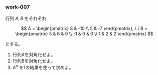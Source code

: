 ### work-007
行列 $A, B$ をそれぞれ

$$
A = \begin{pmatrix}
    8 & -10 \\
    5 & -7
\end{pmatrix}, \ \ 
B = \begin{pmatrix}
5 & 6 & 0 \\
-1 & 0 & 0 \\
1 & 2 & 2 
\end{pmatrix}
$$

とする。

1. 行列$A$を対角化せよ。
2. 行列$B$を対角化せよ。
3. $A^n$ を1の結果を使って求めよ。